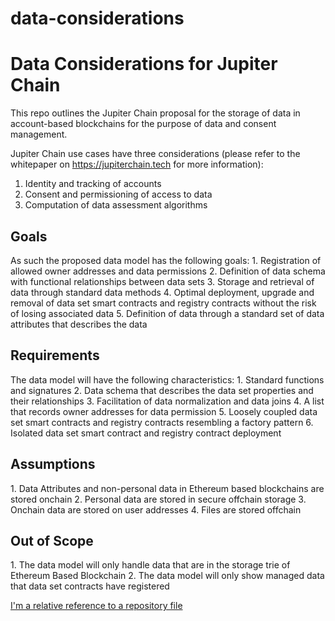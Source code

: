 # data-considerations
<h1> Data Considerations for Jupiter Chain </h1>

This repo outlines the Jupiter Chain proposal for the storage of data in account-based blockchains for the purpose of data and consent management. 

Jupiter Chain use cases have three considerations (please refer to the whitepaper on https://jupiterchain.tech for more information):
1. Identity and tracking of accounts
2. Consent and permissioning of access to data
3. Computation of data assessment algorithms

<h2>Goals</h2>
As such the proposed data model has the following goals:
1.	Registration of allowed owner addresses and data permissions
2.	Definition of data schema with functional relationships between data sets
3.	Storage and retrieval of data through standard data methods
4.	Optimal deployment, upgrade and removal of data set smart contracts and registry contracts without the risk of losing associated data
5.	Definition of data through a standard set of data attributes that describes the data

<h2>Requirements</h2>
The data model will have the following characteristics:
1.	Standard functions and signatures
2.	Data schema that describes the data set properties and their relationships
3.	Facilitation of data normalization and data joins
4.	A list that records owner addresses for data permission
5.	Loosely coupled data set smart contracts and registry contracts resembling a factory pattern
6.	Isolated data set smart contract and registry contract deployment

<h2>Assumptions</h2>
1.	Data Attributes and non-personal data in Ethereum based blockchains are stored onchain 
2.	Personal data are stored in secure offchain storage
3.	Onchain data are stored on user addresses
4.	Files are stored offchain

<h2>Out of Scope</h2> 
1.	The data model will only handle data that are in the storage trie of Ethereum Based Blockchain
2.	The data model will only show managed data that data set contracts have registered

[I'm a relative reference to a repository file](../blob/Architecture/DataModel.md)
